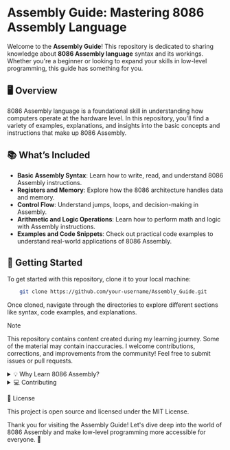 # Assembly Guide: Mastering 8086 Assembly Language

Welcome to the **Assembly Guide**! This repository is dedicated to sharing knowledge about **8086 Assembly language** syntax and its workings. Whether you're a beginner or looking to expand your skills in low-level programming, this guide has something for you.

## 🖥️ Overview

8086 Assembly language is a foundational skill in understanding how computers operate at the hardware level. In this repository, you'll find a variety of examples, explanations, and insights into the basic concepts and instructions that make up 8086 Assembly.

## 📚 What’s Included

- **Basic Assembly Syntax**: Learn how to write, read, and understand 8086 Assembly instructions.
- **Registers and Memory**: Explore how the 8086 architecture handles data and memory.
- **Control Flow**: Understand jumps, loops, and decision-making in Assembly.
- **Arithmetic and Logic Operations**: Learn how to perform math and logic with Assembly instructions.
- **Examples and Code Snippets**: Check out practical code examples to understand real-world applications of 8086 Assembly.

## 🚀 Getting Started

To get started with this repository, clone it to your local machine:

```bash
    git clone https://github.com/your-username/Assembly_Guide.git
```

Once cloned, navigate through the directories to explore different sections like syntax, code examples, and explanations.

> [!NOTE]
> This repository contains content created during my learning journey. Some of the material may contain inaccuracies. I welcome contributions, corrections, and improvements from the community! Feel free to submit issues or pull requests.

<details>
<summary>💡 Why Learn 8086 Assembly?</summary>
<br />
Deep Understanding: Learning Assembly gives you insight into how a CPU works at a fundamental level.
Performance Optimization: Assembly programming can be used to write highly efficient code in low-resource environments.
Legacy Systems: Some older systems still use 8086 or compatible processors, so knowledge of this architecture can be useful for specific embedded systems or retro programming.

</details>

<details>
<summary>💻 Contributing</summary>
<br />
Contributions are welcome! Feel free to:
<br />

*Report Issues:* If you spot any mistakes or have suggestions for improvements, create an issue.

*Submit Pull Requests:* If you have improvements or additional content, please open a pull request.

*Discuss Ideas:* Join the conversation and help improve this repository for everyone.
</details>

📄 License

This project is open source and licensed under the MIT License.

Thank you for visiting the Assembly Guide! Let's dive deep into the world of 8086 Assembly and make low-level programming more accessible for everyone. 🚀
